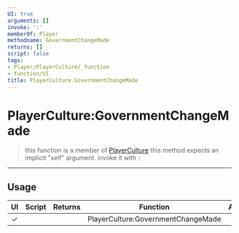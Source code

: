 ```yaml
---
UI: true
arguments: []
invoke: ':'
memberOf: Player
methodname: GovernmentChangeMade
returns: []
script: false
tags:
- Player/PlayerCulture/_function
- function/UI
title: PlayerCulture.GovernmentChangeMade
---
```

# PlayerCulture:GovernmentChangeMade
> this function is a member of [PlayerCulture](civ-6/lua/PlayerCulture.md)
> this method expects an implicit "self" argument. invoke it with `:`
-----
## Usage
|  UI | Script | Returns | Function | Arguments |
|:---:|:------:|-------:|:--------:|:---------|
|✓| ||PlayerCulture:GovernmentChangeMade||
